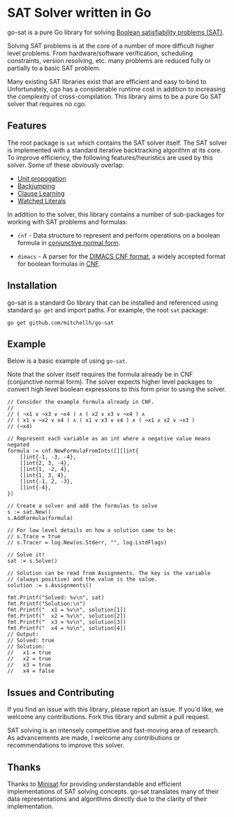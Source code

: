 # SAT Solver written in Go

go-sat is a pure Go library for solving
[Boolean satisfiability problems (SAT)](https://en.wikipedia.org/wiki/Boolean_satisfiability_problem).

Solving SAT problems is at the core of a number of more difficult higher
level problems. From hardware/software verification, scheduling constraints,
version resolving, etc. many problems are reduced fully or partially to a basic
SAT problem.

Many existing SAT libraries exist that are efficient and easy to bind to
Unfortunately, cgo has a considerable runtime cost in addition to increasing
the complexity of cross-compilation. This library aims to be a pure Go SAT
solver that requires no cgo.

## Features

The root package is `sat` which contains the SAT solver itself. The SAT
solver is implemented with a standard iterative backtracking algorithm at its
core. To improve efficiency, the following features/heuristics are used by
this solver. Some of these obviously overlap:

  * [Unit propogation](https://en.wikipedia.org/wiki/Unit_propagation)
  * [Backjumping](https://en.wikipedia.org/wiki/Backjumping)
  * [Clause Learning](https://en.wikipedia.org/wiki/Conflict-Driven_Clause_Learning)
  * [Watched Literals](http://constraintmodelling.org/files/2015/07/GentJeffersonMiguelCP06.pdf)

In addition to the solver, this library contains a number of sub-packages
for working with SAT problems and formulas:

  * `cnf` - Data structure to represent and perform operations on a boolean
    formula in [conjunctive normal form](https://en.wikipedia.org/wiki/Conjunctive_normal_form).

  * `dimacs` - A parser for the [DIMACS CNF format](http://www.domagoj-babic.com/uploads/ResearchProjects/Spear/dimacs-cnf.pdf),
    a widely accepted format for boolean formulas in [CNF](https://en.wikipedia.org/wiki/Conjunctive_normal_form).

## Installation

go-sat is a standard Go library that can be installed and referenced using
standard `go get` and import paths. For example, the root `sat` package:

    go get github.com/mitchellh/go-sat

## Example

Below is a basic example of using `go-sat`.

Note that the solver itself requires the formula already be in
CNF (conjunctive normal form). The solver expects higher level packages
to convert high level boolean expressions to this form prior to using
the solver.

```
// Consider the example formula already in CNF.
//
// ( ¬x1 ∨ ¬x3 ∨ ¬x4 ) ∧ ( x2 ∨ x3 ∨ ¬x4 ) ∧
// ( x1 ∨ ¬x2 ∨ x4 ) ∧ ( x1 ∨ x3 ∨ x4 ) ∧ ( ¬x1 ∨ x2 ∨ ¬x3 )
// (¬x4)

// Represent each variable as an int where a negative value means negated
formula := cnf.NewFormulaFromInts([][]int{
	[]int{-1, -3, -4},
	[]int{2, 3, -4},
	[]int{1, -2, 4},
	[]int{1, 3, 4},
	[]int{-1, 2, -3},
	[]int{-4},
})

// Create a solver and add the formulas to solve
s := sat.New()
s.AddFormula(formula)

// For low level details on how a solution came to be:
// s.Trace = true
// s.Tracer = log.New(os.Stderr, "", log.LstdFlags)

// Solve it!
sat := s.Solve()

// Solution can be read from Assignments. The key is the variable
// (always positive) and the value is the value.
solution := s.Assignments()

fmt.Printf("Solved: %v\n", sat)
fmt.Printf("Solution:\n")
fmt.Printf("  x1 = %v\n", solution[1])
fmt.Printf("  x2 = %v\n", solution[2])
fmt.Printf("  x3 = %v\n", solution[3])
fmt.Printf("  x4 = %v\n", solution[4])
// Output:
// Solved: true
// Solution:
//   x1 = true
//   x2 = true
//   x3 = true
//   x4 = false
```

## Issues and Contributing

If you find an issue with this library, please report an issue. If you'd like,
we welcome any contributions. Fork this library and submit a pull request.

SAT solving is an intensely competitive and fast-moving area of research. As
advancements are made, I welcome any contributions or recommendations to
improve this solver.

## Thanks

Thanks to [Minisat](http://minisat.se/) for providing understandable
and efficient implementations of SAT solving concepts. go-sat translates many
of their data representations and algorithms directly due to the clarity
of their implementation.
